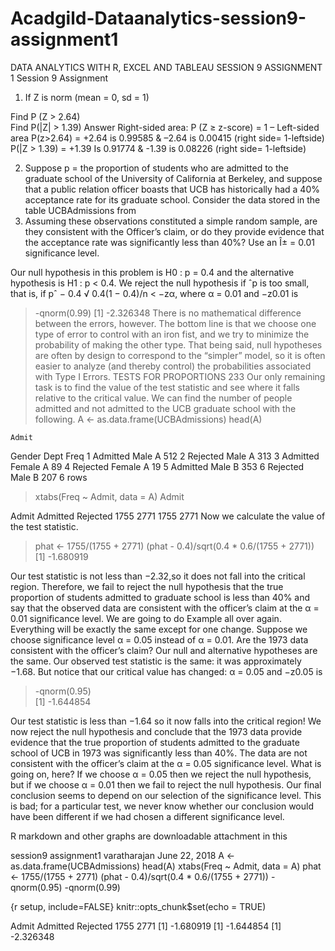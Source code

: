 # Acadgild-Dataanalytics-session9-assignment1
DATA ANALYTICS WITH R, EXCEL AND TABLEAU SESSION 9 ASSIGNMENT 1
				Session 9 Assignment                                                   
		                             	
1. If Z is norm (mean = 0, sd = 1) 

Find P (Z > 2.64)                    
Find P(|Z| > 1.39)
Answer
Right-sided area: P (Z ≥ z-score) = 1 – Left-sided area
P(z>2.64)   =    +2.64  is 0.99585 & –2.64 is  0.00415 (right side= 1-leftside)
 P(|Z > 1.39) = +1.39  Is  0.91774 &  -1.39 is 0.08226 (right side= 1-leftside)

 2. Suppose p = the proportion of students who are admitted to the graduate school of the University of 
California at Berkeley, and suppose that a public relation officer boasts that UCB has historically had a 
40% acceptance rate for its graduate school. Consider the data stored in the table UCBAdmissions from 
1973. Assuming these observations constituted a simple random sample, are they consistent with the 
Officer’s claim, or do they provide evidence that the acceptance rate was significantly less than 40%? 
Use an Î± = 0.01 significance level.


Our null hypothesis in this problem is H0 : p = 0.4 and the alternative hypothesis is H1 : p < 0.4. 
We reject the null hypothesis if ˆp is too small, that is, if pˆ − 0.4 √ 0.4(1 − 0.4)/n < −zα,  where α = 0.01 and −z0.01 is 
> -qnorm(0.99) [1] -2.326348
There is no mathematical difference between the errors, however. The bottom line is that we choose one type of error to control with an iron fist, and we try to minimize the probability of making the other type. That being said, null hypotheses are often by design to correspond to the “simpler” model, so it is often easier to analyze (and thereby control) the probabilities associated with Type I Errors.
TESTS FOR PROPORTIONS 233 Our only remaining task is to find the value of the test statistic and see where it falls relative to the critical value. We can find the number of people admitted and not admitted to the UCB graduate school with the following.
> A <- as.data.frame(UCBAdmissions) 
> head(A) 

 	Admit
<fctr>	Gender
<fctr>	Dept
<fctr>	Freq
<dbl>
1	Admitted	Male	A	512
2	Rejected	Male	A	313
3	Admitted	Female	A	89
4	Rejected	Female	A	19
5	Admitted	Male	B	353
6	Rejected	Male	B	207
6 rows

> xtabs(Freq ~ Admit, data = A) Admit 
 
Admit
Admitted Rejected 
    1755     2771 
    1755     2771
Now we calculate the value of the test statistic.
> phat <- 1755/(1755 + 2771)
(phat - 0.4)/sqrt(0.4 * 0.6/(1755 + 2771))
[1] -1.680919

Our test statistic is not less than −2.32,so it does not fall into the critical region. 
Therefore, we fail to reject the null hypothesis that the true proportion of students admitted to graduate school is less than 40% and say that the observed data are consistent with the officer’s claim at the α = 0.01 significance level. 
 We are going to do Example  all over again. Everything will be exactly the same except for one change. Suppose we choose significance level α = 0.05 instead of α = 0.01. Are the 1973 data consistent with the officer’s claim? Our null and alternative hypotheses are the same. Our observed test statistic is the same: it was approximately −1.68. But notice that our critical value has changed: α = 0.05 and −z0.05 is 

> -qnorm(0.95)  
[1] -1.644854

Our test statistic is less than −1.64 so it now falls into the critical region! We now reject the null hypothesis and conclude that the 1973 data provide evidence that the true proportion of students admitted to the graduate school of UCB in 1973 was significantly less than 40%. The data are not consistent with the officer’s claim at the α = 0.05 significance level. What is going on, here? If we choose α = 0.05 then we reject the null hypothesis, but if we choose α = 0.01 then we fail to reject the null hypothesis. Our final conclusion seems to depend on our selection of the significance level. This is bad; for a particular test, we never know whether our conclusion would have been different if we had chosen a different significance level.

R markdown and other graphs are downloadable attachment in this 


session9 assignment1
varatharajan
June 22, 2018
A <- as.data.frame(UCBAdmissions)
head(A)
xtabs(Freq ~ Admit, data = A) 
phat <- 1755/(1755 + 2771)
(phat - 0.4)/sqrt(0.4 * 0.6/(1755 + 2771))
-qnorm(0.95)
-qnorm(0.99)


{r setup, include=FALSE} knitr::opts_chunk$set(echo = TRUE)





Admit
Admitted Rejected 
    1755     2771 
[1] -1.680919
[1] -1.644854
[1] -2.326348




